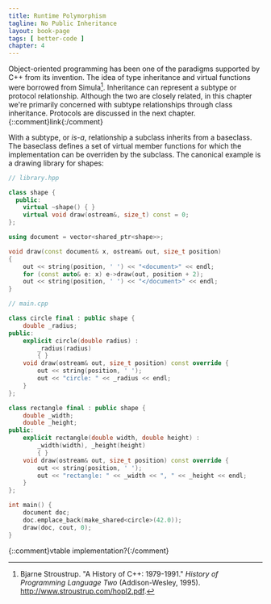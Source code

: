 ```yaml
---
title: Runtime Polymorphism
tagline: No Public Inheritance
layout: book-page
tags: [ better-code ]
chapter: 4
---
```


Object-oriented programming has been one of the paradigms supported by C++ from its invention. The idea of type inheritance and virtual functions were borrowed from Simula[^cpp-history]. Inheritance can represent a subtype or protocol relationship. Although the two are closely related, in this chapter we're primarily concerned with subtype relationships through class inheritance. Protocols are discussed in the next chapter. {::comment}link{:/comment}

With a subtype, or _is-a_, relationship a subclass inherits from a baseclass. The baseclass defines a set of virtual member functions for which the implementation can be overriden by the subclass. The canonical example is a drawing library for shapes:

```cpp
// library.hpp

class shape {
  public:
    virtual ~shape() { }
    virtual void draw(ostream&, size_t) const = 0;
};

using document = vector<shared_ptr<shape>>;

void draw(const document& x, ostream& out, size_t position)
{
    out << string(position, ' ') << "<document>" << endl;
    for (const auto& e: x) e->draw(out, position + 2);
    out << string(position, ' ') << "</document>" << endl;
}

```

```cpp
// main.cpp

class circle final : public shape {
    double _radius;
public:
    explicit circle(double radius) :
        _radius(radius)
        { }
    void draw(ostream& out, size_t position) const override {
        out << string(position, ' ');
        out << "circle: " << _radius << endl;
    }
};

class rectangle final : public shape {
    double _width;
    double _height;
public:
    explicit rectangle(double width, double height) :
        _width(width), _height(height)
        { }
    void draw(ostream& out, size_t position) const override {
        out << string(position, ' ');
        out << "rectangle: " << _width << ", " << _height << endl;
    }
};

int main() {
    document doc;
    doc.emplace_back(make_shared<circle>(42.0));
    draw(doc, cout, 0);
}
```

  {::comment}vtable implementation?{:/comment}



[^cpp-history]:
    Bjarne Stroustrup. "A History of C++: 1979-1991." _History of Programming Language Two_ (Addison-Wesley, 1995). <http://www.stroustrup.com/hopl2.pdf>.
